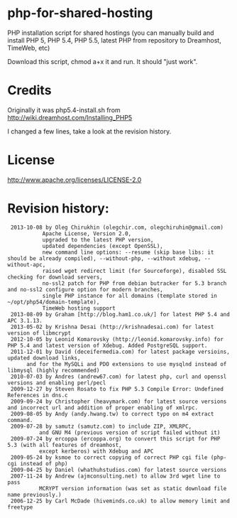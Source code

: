 php-for-shared-hosting
======================

PHP installation script for shared hostings (you can manually build and install PHP 5, PHP 5.4, PHP 5.5, latest PHP from repository to Dreamhost, TimeWeb, etc)

Download this script, chmod a+x it and run. It should "just work".

Credits
=======

Originally it was php5.4-install.sh from http://wiki.dreamhost.com/Installing_PHP5

I changed a few lines, take a look at the revision history.

License
=======

http://www.apache.org/licenses/LICENSE-2.0

Revision history:
==================
```
 2013-10-08 by Oleg Chirukhin (olegchir.com, olegchiruhin@gmail.com)
           Apache License, Version 2.0,
           upgraded to the latest PHP version, 
           updated dependencies (except OpenSSL), 
           new command line options: --resume (skip base libs: it should be already compiled), --without-php, --without xdebug, --without-apc,
           raised wget redirect limit (for Sourceforge), disabled SSL checking for download servers,
           no-ssl2 patch for PHP from debian butracker for 5.3 branch and no-ssl2 configure option for modern branches, 
           single PHP instance for all domains (template stored in ~/opt/php54/domain-template),
           TimeWeb hosting support
 2013-08-09 by Graham [http://blog.ham1.co.uk/] for latest PHP 5.4 and APC 3.1.13.
 2013-05-02 by Krishna Desai (http://krishnadesai.com) for latest version of libmcrypt
 2012-10-05 by Leonid Komarovsky (http://leonid.komarovsky.info) for PHP 5.4 and latest version of Xdebug. Added PostgreSQL support.
 2011-12-01 by David (deceifermedia.com) for latest package versioins, updated download links,
      and for the MySQLi and PDO extensions to use mysqlnd instead of libmysql (highly recommended)
 2010-07-03 by Andres (andrew67.com) for latest php, curl and openssl versions and enabling perl/pecl
 2009-12-27 by Steven Rosato to fix PHP 5.3 Compile Error: Undefined References in dns.c
 2009-09-24 by Christopher (heavymark.com) for latest source versions and incorrect url and addition of proper enabling of xmlrpc.
 2009-08-05 by Andy (andy.hwang.tw) to correct typo on m4 extract command.
 2009-07-28 by samutz (samutz.com) to include ZIP, XMLRPC,
          and GNU M4 (previous version of script failed without it)
 2009-07-24 by ercoppa (ercoppa.org) to convert this script for PHP 5.3 (with all features of dreamhost,
          except kerberos) with Xdebug and APC
 2009-05-24 by ksmoe to correct copying of correct PHP cgi file (php-cgi instead of php)
 2009-04-25 by Daniel (whathuhstudios.com) for latest source versions
 2007-11-24 by Andrew (ajmconsulting.net) to allow 3rd wget line to pass 
          MCRYPT version information (was set as static download file name previously.)
 2006-12-25 by Carl McDade (hiveminds.co.uk) to allow memory limit and freetype
```
